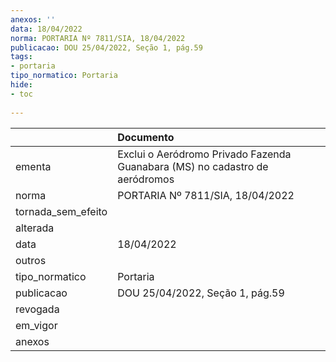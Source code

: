```yaml
---
anexos: ''
data: 18/04/2022
norma: PORTARIA Nº 7811/SIA, 18/04/2022
publicacao: DOU 25/04/2022, Seção 1, pág.59
tags:
- portaria
tipo_normatico: Portaria
hide: 
- toc 
 
---
```


|                    | Documento                                                                   |
|:-------------------|:----------------------------------------------------------------------------|
| ementa             | Exclui o Aeródromo Privado Fazenda Guanabara (MS) no cadastro de aeródromos |
| norma              | PORTARIA Nº 7811/SIA, 18/04/2022                                            |
| tornada_sem_efeito |                                                                             |
| alterada           |                                                                             |
| data               | 18/04/2022                                                                  |
| outros             |                                                                             |
| tipo_normatico     | Portaria                                                                    |
| publicacao         | DOU 25/04/2022, Seção 1, pág.59                                             |
| revogada           |                                                                             |
| em_vigor           |                                                                             |
| anexos             |                                                                             |